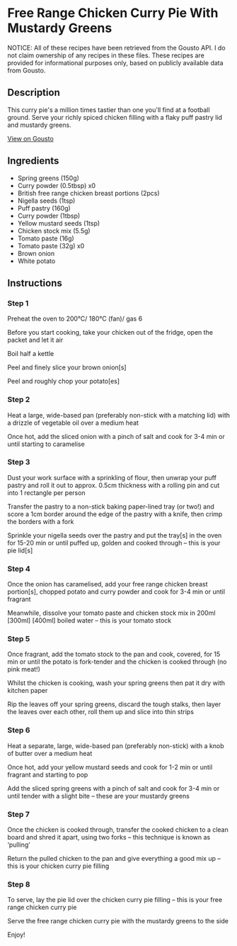 # Free Range Chicken Curry Pie With Mustardy Greens

NOTICE: All of these recipes have been retrieved from the Gousto API. I do not claim ownership of any recipes in these files. These recipes are provided for informational purposes only, based on publicly available data from Gousto.

## Description

This curry pie's a million times tastier than one you'll find at a football ground. Serve your richly spiced chicken filling with a flaky puff pastry lid and mustardy greens. 

[View on Gousto](https://www.gousto.co.uk/recipes/cookbook/free-range-chicken-curry-pie-with-mustardy-greens)

## Ingredients

- Spring greens (150g)
- Curry powder (0.5tbsp) x0
- British free range chicken breast portions (2pcs)
- Nigella seeds (1tsp)
- Puff pastry (160g)
- Curry powder (1tbsp)
- Yellow mustard seeds (1tsp)
- Chicken stock mix (5.5g)
- Tomato paste (16g)
- Tomato paste (32g) x0
- Brown onion
- White potato

## Instructions


### Step 1

Preheat the oven to 200°C/ 180°C (fan)/ gas 6

Before you start cooking, take your chicken out of the fridge, open the packet and let it air

Boil half a kettle

Peel and finely slice your brown onion[s]

Peel and roughly chop your potato[es]


### Step 2

Heat a large, wide-based pan (preferably non-stick with a matching lid) with a drizzle of vegetable oil over a medium heat

Once hot, add the sliced onion with a pinch of salt and cook for 3-4 min or until starting to caramelise


### Step 3

Dust your work surface with a sprinkling of flour, then unwrap your puff pastry and roll it out to approx. 0.5cm thickness with a rolling pin and cut into 1 rectangle per person

Transfer the pastry to a non-stick baking paper-lined tray (or two!) and score a 1cm border around the edge of the pastry with a knife, then crimp the borders with a fork

Sprinkle your nigella seeds over the pastry and put the tray[s] in the oven for 15-20 min or until puffed up, golden and cooked through – this is your pie lid[s]


### Step 4

Once the onion has caramelised, add your free range chicken breast portion[s], chopped potato and curry powder and cook for 3-4 min or until fragrant

Meanwhile, dissolve your tomato paste and chicken stock mix in 200ml <span class="text-purple">[300ml]<span class="text-danger"> </span>[400ml]</span> boiled water – this is your tomato stock


### Step 5

Once fragrant, add the tomato stock to the pan and cook, covered, for 15 min or until the potato is fork-tender and the chicken is cooked through (no pink meat!)

Whilst the chicken is cooking, wash your spring greens then pat it dry with kitchen paper

Rip the leaves off your spring greens, discard the tough stalks, then layer the leaves over each other, roll them up and slice into thin strips


### Step 6

Heat a separate, large, wide-based pan (preferably non-stick) with a knob of butter over a medium heat

Once hot, add your yellow mustard seeds and cook for 1-2 min or until fragrant and starting to pop

Add the sliced spring greens with a pinch of salt and cook for 3-4 min or until tender with a slight bite – these are your mustardy greens


### Step 7

Once the chicken is cooked through, transfer the cooked chicken to a clean board and shred it apart, using two forks – this technique is known as ‘pulling’

Return the pulled chicken to the pan and give everything a good mix up – this is your chicken curry pie filling

### Step 8

To serve, lay the pie lid over the chicken curry pie filling – this is your free range chicken curry pie

Serve the free range chicken curry pie with the mustardy greens to the side

Enjoy!

